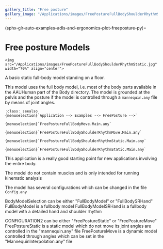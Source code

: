 ```yaml
---
gallery_title: "Free posture"
gallery_image: "/Applications/images/FreePostureFullBodyShoulderRhythmStatic.jpg"
---
```


(sphx-glr-auto-examples-adls-and-ergonomics-plot-freeposture-py)=

# Free posture Models


````{sidebar}
<img src="/Applications/images/FreePostureFullBodyShoulderRhythmStatic.jpg" width="70%" align="center">

````

A basic static full-body model standing on a floor.


This model uses the full body model, i.e. most of the body parts available
in the AAUHuman part of the Body directory. The model is grounded at the
pelvis and the posture if the model is controlled through a `mannequin.any`
file by means of joint angles.

```{admonition} **Main file location in AMMR:**
:class: seealso
{menuselection}`Application --> Examples --> FreePosture -->`

{menuselection}`FreePostureFullBodyMove.Main.any`

{menuselection}`FreePostureFullBodyShoulderRhythmMove.Main.any`

{menuselection}`FreePostureFullBodyShoulderRhythmStatic.Main.any`

{menuselection}`FreePostureFullBodyShoulderRhythmStatic.Main.any`
```

This application is a really good starting point for new applications
involving the entire body.

The model do not contain muscles and is only intended for running kinematic analysis

The model has several configurations which can be changed in the file `Config.any`

BodyModelSelection can be either "FullBodyModel"  or "FullBodySRHand"
FullBodyModel is a fullbody model
FullBodyModelSRHand is a fullbody model with a detailed hand and shoulder rhythm

CONFIGURATION2 can be either "FreePostureStatic" or "FreePostureMove"
FreePostureStatic is a static model which do not move its joint angles are controlled in the "mannequin.any" file
FreePostureMove is a dynamic model controlled through angles which can be set in the "MannequinInterpolation.any" file
